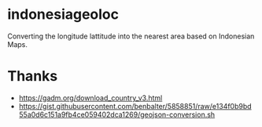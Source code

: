 # indonesiageoloc
Converting the longitude lattitude into the nearest area based on Indonesian Maps.

# Thanks
* https://gadm.org/download_country_v3.html
* https://gist.githubusercontent.com/benbalter/5858851/raw/e134f0b9bd55a0d6c151a9fb4ce059402dca1269/geojson-conversion.sh

